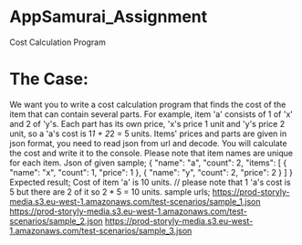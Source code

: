 # AppSamurai_Assignment
Cost Calculation Program

# The Case:
We want you to write a cost calculation program that finds the cost of the item that can contain
several parts. For example, item 'a' consists of 1 of 'x' and 2 of 'y's. Each part has its own price,
'x's price 1 unit and 'y's price 2 unit, so a 'a's cost is 1*1 + 2*2 = 5 units.
Items' prices and parts are given in json format, you need to read json from url and decode. You
will calculate the cost and write it to the console. Please note that item names are unique for
each item.
Json of given sample;
{
    "name": "a",
    "count": 2,
    "items": [
        {
            "name": "x",
            "count": 1,
            "price": 1
        },
        {
            "name": "y",
            "count": 2,
            "price": 2
        }
    ]
}
Expected result;
Cost of item 'a' is 10 units. // please note that 1 'a's cost is 5 but there are 2 of it so 2 * 5 = 10
units.
sample urls;
https://prod-storyly-media.s3.eu-west-1.amazonaws.com/test-scenarios/sample_1.json
https://prod-storyly-media.s3.eu-west-1.amazonaws.com/test-scenarios/sample_2.json
https://prod-storyly-media.s3.eu-west-1.amazonaws.com/test-scenarios/sample_3.json